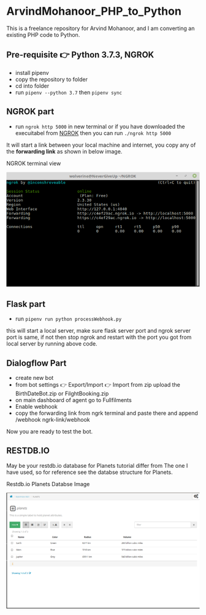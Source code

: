 # ArvindMohanoor_PHP_to_Python
This is a freelance repository for Arvind Mohanoor, and I am converting an existing PHP code to Python.

## Pre-requisite :point_right: Python 3.7.3, NGROK
- install pipenv
- copy the repository to folder
- cd into folder
- run `pipenv --python 3.7` then `pipenv sync`

## NGROK part
- run `ngrok http 5000` in new terminal or if you have downloaded the execuitabel from [NGROK](https://ngrok.com/download)
then you can run `./ngrok http 5000`

It will start a link between your local machine and internet, you copy any of the **forwarding link** as shown in below image.

NGROK terminal view

![NGROK Image](/images/ngrok.png)

## Flask part
- run `pipenv run python processWebhook.py`

this will start a local server, make sure flask server port and ngrok server port is same, if not then stop ngrok and restart
with the port you got from local server by running above code.

## Dialogflow Part
- create new bot
- from bot settings :point_right: Export/Import :point_right: Import from zip upload the BirthDateBot.zip or FilghtBooking.zip
- on main dashboard of agent go to Fullfilments
- Enable webhook
- copy the forwarding link from ngrk terminal and paste there and append /webhook
ngrk-link/webhook

Now you are ready to test the bot.

## RESTDB.IO
May be your restdb.io database for Planets tutorial differ from The one I have used, so for reference see the databse structure
for Planets.

Restdb.io Planets Databse Image

![RESTDB.IO Image](/images/restdb.io.png)
